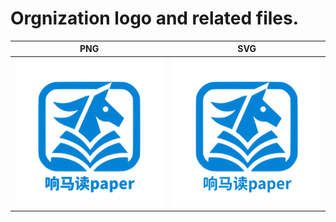 # Orgnization logo and related files.

| PNG | SVG |
|-----|-----|
| ![Logo in PNG format](xiangma-paper-logo-20240108.png) | ![Logo in SVG format](xiangma-paper-logo-20240108.svg) |
